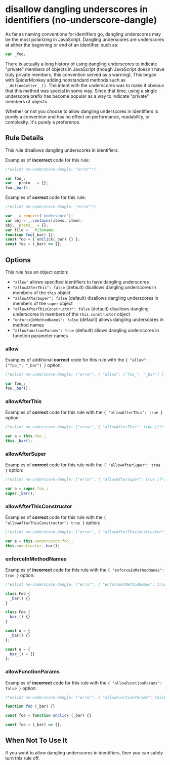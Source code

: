 # disallow dangling underscores in identifiers (no-underscore-dangle)

As far as naming conventions for identifiers go, dangling underscores may be the most polarizing in JavaScript. Dangling underscores are underscores at either the beginning or end of an identifier, such as:

```js
var _foo;
```

There is actually a long history of using dangling underscores to indicate "private" members of objects in JavaScript (though JavaScript doesn't have truly private members, this convention served as a warning). This began with SpiderMonkey adding nonstandard methods such as `__defineGetter__()`. The intent with the underscores was to make it obvious that this method was special in some way. Since that time, using a single underscore prefix has become popular as a way to indicate "private" members of objects.

Whether or not you choose to allow dangling underscores in identifiers is purely a convention and has no effect on performance, readability, or complexity. It's purely a preference.

## Rule Details

This rule disallows dangling underscores in identifiers.

Examples of **incorrect** code for this rule:

```js
/*eslint no-underscore-dangle: "error"*/

var foo_;
var __proto__ = {};
foo._bar();
```

Examples of **correct** code for this rule:

```js
/*eslint no-underscore-dangle: "error"*/

var _ = require('underscore');
var obj = _.contains(items, item);
obj.__proto__ = {};
var file = __filename;
function foo(_bar) {};
const foo = { onClick(_bar) {} };
const foo = (_bar) => {};
```

## Options

This rule has an object option:

-  `"allow"` allows specified identifiers to have dangling underscores
-  `"allowAfterThis": false` (default) disallows dangling underscores in members of the `this` object
-  `"allowAfterSuper": false` (default) disallows dangling underscores in members of the `super` object
-  `"allowAfterThisConstructor": false` (default) disallows dangling underscores in members of the `this.constructor` object
-  `"enforceInMethodNames": false` (default) allows dangling underscores in method names
-  `"allowFunctionParams": true` (default) allows dangling underscores in function parameter names

### allow

Examples of additional **correct** code for this rule with the `{ "allow": ["foo_", "_bar"] }` option:

```js
/*eslint no-underscore-dangle: ["error", { "allow": ["foo_", "_bar"] }]*/

var foo_;
foo._bar();
```

### allowAfterThis

Examples of **correct** code for this rule with the `{ "allowAfterThis": true }` option:

```js
/*eslint no-underscore-dangle: ["error", { "allowAfterThis": true }]*/

var a = this.foo_;
this._bar();
```

### allowAfterSuper

Examples of **correct** code for this rule with the `{ "allowAfterSuper": true }` option:

```js
/*eslint no-underscore-dangle: ["error", { "allowAfterSuper": true }]*/

var a = super.foo_;
super._bar();
```

### allowAfterThisConstructor

Examples of **correct** code for this rule with the `{ "allowAfterThisConstructor": true }` option:

```js
/*eslint no-underscore-dangle: ["error", { "allowAfterThisConstructor": true }]*/

var a = this.constructor.foo_;
this.constructor._bar();
```

### enforceInMethodNames

Examples of **incorrect** code for this rule with the `{ "enforceInMethodNames": true }` option:

```js
/*eslint no-underscore-dangle: ["error", { "enforceInMethodNames": true }]*/

class Foo {
  _bar() {}
}

class Foo {
  bar_() {}
}

const o = {
  _bar() {}
};

const o = {
  bar_() = {}
};
```

### allowFunctionParams

Examples of **incorrect** code for this rule with the `{ "allowFunctionParams": false }` option:

```js
/*eslint no-underscore-dangle: ["error", { "allowFunctionParams": false }]*/

function foo (_bar) {}

const foo = function onClick (_bar) {}

const foo = (_bar) => {};
```

## When Not To Use It

If you want to allow dangling underscores in identifiers, then you can safely turn this rule off.
